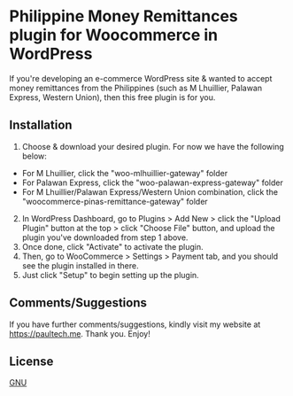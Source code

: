 # Philippine Money Remittances plugin for Woocommerce in WordPress

If you're developing an e-commerce WordPress site & wanted to accept money remittances from the Philippines (such as M Lhuillier, Palawan Express, Western Union), then this free plugin is for you.

## Installation

1. Choose & download your desired plugin. For now we have the following below:
* For M Lhuillier, click the "woo-mlhuillier-gateway" folder
* For Palawan Express, click the "woo-palawan-express-gateway" folder
* For M Lhuillier/Palawan Express/Western Union combination, click the "woocommerce-pinas-remittance-gateway" folder
2. In WordPress Dashboard, go to Plugins > Add New > click the "Upload Plugin" button at the top > click "Choose File" button, and upload the plugin you've downloaded from step 1 above.
3. Once done, click "Activate" to activate the plugin.
4. Then, go to WooCommerce > Settings > Payment tab, and you should see the plugin installed in there.
5. Just click "Setup" to begin setting up the plugin.

## Comments/Suggestions
If you have further comments/suggestions, kindly visit my website at https://paultech.me. Thank you. Enjoy!

## License
[GNU](http://www.gnu.org/licenses/gpl-2.0.html)
